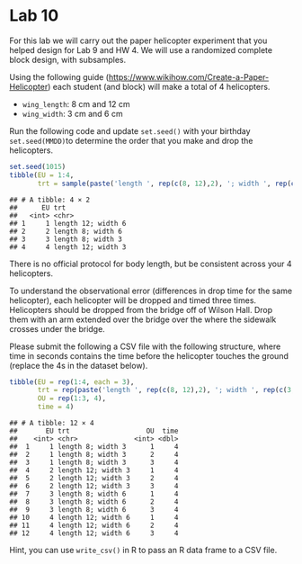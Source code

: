Lab 10
================

For this lab we will carry out the paper helicopter experiment that you
helped design for Lab 9 and HW 4. We will use a randomized complete
block design, with subsamples.

Using the following guide
(<https://www.wikihow.com/Create-a-Paper-Helicopter>) each student (and
block) will make a total of 4 helicopters.

-   `wing_length`: 8 cm and 12 cm
-   `wing_width`: 3 cm and 6 cm

Run the following code and update `set.seed()` with your birthday
`set.seed(MMDD)`to determine the order that you make and drop the
helicopters.

``` r
set.seed(1015)
tibble(EU = 1:4,
       trt = sample(paste('length ', rep(c(8, 12),2), '; width ', rep(c(3, 6), each = 2), sep = '')))
```

    ## # A tibble: 4 × 2
    ##      EU trt               
    ##   <int> <chr>             
    ## 1     1 length 12; width 6
    ## 2     2 length 8; width 6 
    ## 3     3 length 8; width 3 
    ## 4     4 length 12; width 3

There is no official protocol for body length, but be consistent across
your 4 helicopters.

To understand the observational error (differences in drop time for the
same helicopter), each helicopter will be dropped and timed three times.
Helicopters should be dropped from the bridge off of Wilson Hall. Drop
them with an arm extended over the bridge over the where the sidewalk
crosses under the bridge.

Please submit the following a CSV file with the following structure,
where time in seconds contains the time before the helicopter touches
the ground (replace the 4s in the dataset below).

``` r
tibble(EU = rep(1:4, each = 3),
       trt = rep(paste('length ', rep(c(8, 12),2), '; width ', rep(c(3, 6), each = 2), sep = ''), each = 3),
       OU = rep(1:3, 4),
       time = 4)
```

    ## # A tibble: 12 × 4
    ##       EU trt                   OU  time
    ##    <int> <chr>              <int> <dbl>
    ##  1     1 length 8; width 3      1     4
    ##  2     1 length 8; width 3      2     4
    ##  3     1 length 8; width 3      3     4
    ##  4     2 length 12; width 3     1     4
    ##  5     2 length 12; width 3     2     4
    ##  6     2 length 12; width 3     3     4
    ##  7     3 length 8; width 6      1     4
    ##  8     3 length 8; width 6      2     4
    ##  9     3 length 8; width 6      3     4
    ## 10     4 length 12; width 6     1     4
    ## 11     4 length 12; width 6     2     4
    ## 12     4 length 12; width 6     3     4

Hint, you can use `write_csv()` in R to pass an R data frame to a CSV
file.
